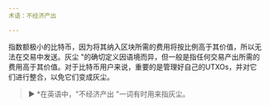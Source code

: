 ```yaml
---
术语：不经济产出

---
```

指数额极小的比特币，因为将其纳入区块所需的费用将按比例高于其价值，所以无法在交易中发送。灰尘 "的确切定义因语境而异，但一般是指任何交易产出所需的费用高于其价值。对于比特币用户来说，重要的是管理好自己的UTXOs，并对它们进行整合，以免它们变成灰尘。

> ► *在英语中，"不经济产出 "一词有时用来指灰尘。